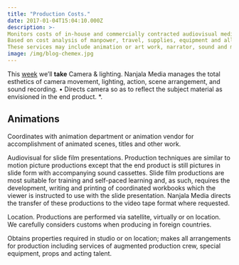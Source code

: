 ```yaml
---
title: "Production Costs."
date: 2017-01-04T15:04:10.000Z
description: >-
Monitors costs of in-house and commercially contracted audiovisual media programs. Prepares cost estimates and budgets for projects; monitors and reports costs through all production phases as required by requestor. 
Based on cost analysis of manpower, travel, supplies, equipment and all other pertinent production factors, determines acceptability of proposed production costs.
These services may include animation or art work, narrator, sound and music selection, mixing and recording, camera crews and editors. 
image: /img/blog-chemex.jpg
---
```


This [week](/wdwdw) we’ll **take** Camera & lighting. Nanjala Media manages the total esthetics of camera movement, lighting, action, scene arrangement, and sound recording. • Directs camera so as to reflect the subject material as envisioned in the end product. \*.



## Animations

Coordinates with animation department or animation vendor for accomplishment of animated scenes, titles and other work.

Audiovisual for slide film presentations. Production techniques are similar to motion picture productions except that the end product is still pictures in slide form with accompanying sound cassettes. 
Slide film productions are most suitable for training and self-paced learning and, as such, requires the development, writing and printing of coordinated workbooks which the viewer is instructed to use with the slide presentation. 
Nanjala Media directs the transfer of these productions to the video tape format where requested.


Location.  Productions are performed via satellite, virtually or on location. We carefully considers customs when producing in foreign countries.

Obtains properties required in studio or on location; makes all arrangements for production including services of augmented production crew, special equipment, props and acting talent.
